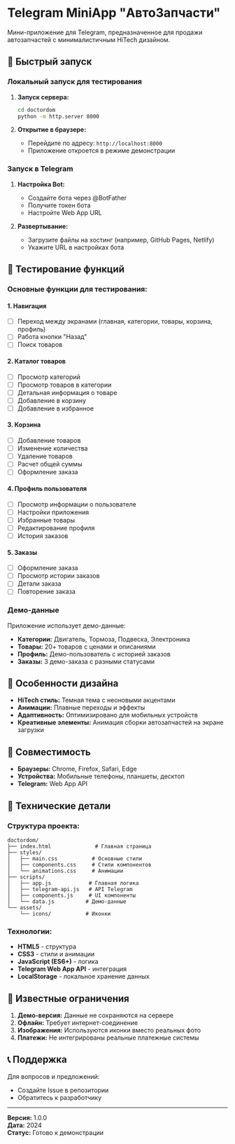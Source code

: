 # Telegram MiniApp "АвтоЗапчасти"

Мини-приложение для Telegram, предназначенное для продажи автозапчастей с минималистичным HiTech дизайном.

## 🚀 Быстрый запуск

### Локальный запуск для тестирования

1. **Запуск сервера:**
   ```bash
   cd doctordom
   python -m http.server 8000
   ```

2. **Открытие в браузере:**
   - Перейдите по адресу: `http://localhost:8000`
   - Приложение откроется в режиме демонстрации

### Запуск в Telegram

1. **Настройка Bot:**
   - Создайте бота через @BotFather
   - Получите токен бота
   - Настройте Web App URL

2. **Развертывание:**
   - Загрузите файлы на хостинг (например, GitHub Pages, Netlify)
   - Укажите URL в настройках бота

## 🧪 Тестирование функций

### Основные функции для тестирования:

#### 1. Навигация
- [ ] Переход между экранами (главная, категории, товары, корзина, профиль)
- [ ] Работа кнопки "Назад"
- [ ] Поиск товаров

#### 2. Каталог товаров
- [ ] Просмотр категорий
- [ ] Просмотр товаров в категории
- [ ] Детальная информация о товаре
- [ ] Добавление в корзину
- [ ] Добавление в избранное

#### 3. Корзина
- [ ] Добавление товаров
- [ ] Изменение количества
- [ ] Удаление товаров
- [ ] Расчет общей суммы
- [ ] Оформление заказа

#### 4. Профиль пользователя
- [ ] Просмотр информации о пользователе
- [ ] Настройки приложения
- [ ] Избранные товары
- [ ] Редактирование профиля
- [ ] История заказов

#### 5. Заказы
- [ ] Оформление заказа
- [ ] Просмотр истории заказов
- [ ] Детали заказа
- [ ] Повторение заказа

### Демо-данные

Приложение использует демо-данные:
- **Категории:** Двигатель, Тормоза, Подвеска, Электроника
- **Товары:** 20+ товаров с ценами и описаниями
- **Профиль:** Демо-пользователь с историей заказов
- **Заказы:** 3 демо-заказа с разными статусами

## 🎨 Особенности дизайна

- **HiTech стиль:** Темная тема с неоновыми акцентами
- **Анимации:** Плавные переходы и эффекты
- **Адаптивность:** Оптимизировано для мобильных устройств
- **Креативные элементы:** Анимация сборки автозапчастей на экране загрузки

## 📱 Совместимость

- **Браузеры:** Chrome, Firefox, Safari, Edge
- **Устройства:** Мобильные телефоны, планшеты, десктоп
- **Telegram:** Web App API

## 🔧 Технические детали

### Структура проекта:
```
doctordom/
├── index.html              # Главная страница
├── styles/
│   ├── main.css           # Основные стили
│   ├── components.css     # Стили компонентов
│   └── animations.css     # Анимации
├── scripts/
│   ├── app.js            # Главная логика
│   ├── telegram-api.js   # API Telegram
│   ├── components.js     # UI компоненты
│   └── data.js          # Демо-данные
└── assets/
    └── icons/           # Иконки
```

### Технологии:
- **HTML5** - структура
- **CSS3** - стили и анимации
- **JavaScript (ES6+)** - логика
- **Telegram Web App API** - интеграция
- **LocalStorage** - локальное хранение данных

## 🐛 Известные ограничения

1. **Демо-версия:** Данные не сохраняются на сервере
2. **Офлайн:** Требует интернет-соединение
3. **Изображения:** Используются иконки вместо реальных фото
4. **Платежи:** Не интегрированы реальные платежные системы

## 📞 Поддержка

Для вопросов и предложений:
- Создайте Issue в репозитории
- Обратитесь к разработчику

---

**Версия:** 1.0.0  
**Дата:** 2024  
**Статус:** Готово к демонстрации 